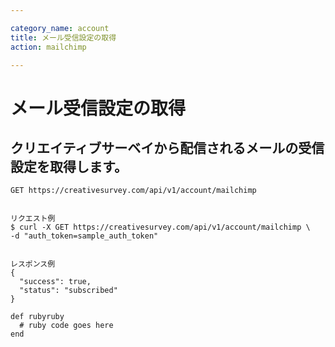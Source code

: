 ```yaml
---

category_name: account
title: メール受信設定の取得
action: mailchimp

---
```


# メール受信設定の取得

## クリエイティブサーベイから配信されるメールの受信設定を取得します。


`GET https://creativesurvey.com/api/v1/account/mailchimp`

~~~

リクエスト例
$ curl -X GET https://creativesurvey.com/api/v1/account/mailchimp \
-d "auth_token=sample_auth_token"


レスポンス例
{
  "success": true,
  "status": "subscribed"
}
~~~


~~~
def rubyruby
  # ruby code goes here
end
~~~

